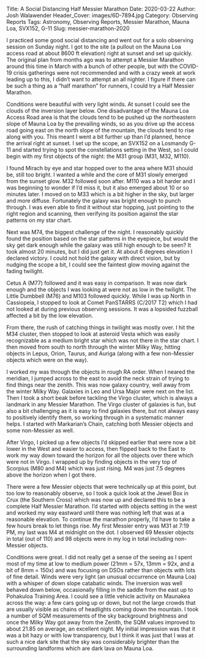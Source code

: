 Title: A Social Distancing Half Messier Marathon
Date: 2020-03-22
Author: Josh Walawender
Header_Cover: images/6D-7894.jpg
Category: Observing Reports
Tags: Astronomy, Observing Reports, Messier Marathon, Mauna Loa, SVX152, G-11
Slug: messier-marathon-2020

I practiced some good social distancing and went out for a solo observing session on Sunday night.  I got to the site (a pullout on the Mauna Loa access road at about 8600 ft elevation) right at sunset and set up quickly.  The original plan from months ago was to attempt a Messier Marathon around this time in March with a bunch of other people, but with the COVID-19 crisis gatherings were not recommended and with a crazy week at work leading up to this, I didn’t want to attempt an all nighter.  I figure if there can be such a thing as a “half marathon” for runners, I could try a Half Messier Marathon.  

Conditions were beautiful with very light winds.  At sunset I could see the clouds of the inversion layer below.  One disadvantage of the Mauna Loa Access Road area is that the clouds tend to be pushed up the northeastern slope of Mauna Loa by the prevailing winds, so as you drive up the access road going east on the north slope of the mountain, the clouds tend to rise along with you.  This meant I went a bit further up than I’d planned, hence the arrival right at sunset.  I set up the scope, an SVX152 on a Losmandy G-11 and started trying to spot the constellations setting in the West, so I could begin with my first objects of the night: the M31 group (M31, M32, M110).

I found Mirach by eye and star hopped over to the area where M31 should be, still too bright.  I wanted a while and the core of M31 slowly emerged from the sunset glow.  M32 followed soon after.  M110 was a bit harder and I was beginning to wonder if I’d miss it, but it also emerged about 10 or so minutes later.  I moved on to M33 which is a bit higher in the sky, but larger and more diffuse.  Fortunately the galaxy was bright enough to punch through.  I was even able to find it without star hopping, just pointing to the right region and scanning, then verifying its position against the star patterns on my star chart.

Next was M74, the biggest challenge of the night.  I reasonably quickly found the position based on the star patterns in the eyepiece, but would the sky get dark enough while the galaxy was still high enough to be seen?  It took almost 20 minutes, but I did just get it.  At about 6 degrees elevation I declared victory.  I could not hold the galaxy with direct vision, but by nudging the scope a bit, I could see the faintest glow moving against the fading twilight.

Cetus A (M77) followed and it was easy in comparison.  It was now dark enough and the objects I was looking at were not as low in the twilight.  The Little Dumbbell (M76) and M103 followed quickly.  While I was up North in Cassiopeia, I stopped to look at Comet PanSTARRS (C/2017 T2) which I had not looked at during previous observing sessions.  It was a lopsided fuzzball affected a bit by the low elevation.

From there, the rush of catching things in twilight was mostly over.  I hit the M34 cluster, then stopped to look at asteroid Vesta which was easily recognizable as a medium bright star which was not there in the star chart.  I then moved from south to north through the winter Milky Way, hitting objects in Lepus, Orion, Taurus, and Auriga (along with a few non-Messier objects which were on the way).

I worked my was through the objects in rough RA order.  When I neared the meridian, I jumped across to the east to avoid the neck strain of trying to find things near the zenith.  This was now galaxy country, well away from the winter Milky Way.  Galaxies in Leo and Ursa Major were next on the list.  Then I took a short beak before tackling the Virgo cluster, which is always a landmark in any Messier Marathon.  The Virgo cluster of galaxies is fun, but also a bit challenging as it is easy to find galaxies there, but not always easy to positively identify them, so working through in a systematic manner helps.  I started with Markarian’s Chain, catching both Messier objects and some non-Messier as well.

After Virgo, I picked up a few objects I’d skipped earlier that were now a bit lower in the West and easier to access, then flipped back to the East to work my way down toward the horizon for all the objects over there which were not in Virgo.  I wrapped up by finding objects in the very top of Scorpius (M80 and M4) which was just rising.  M4 was just 7.5 degrees above the horizon when I got there.  

There were a few Messier objects that were technically up at this point, but too low to reasonably observe, so I took a quick look at the Jewel Box in Crux (the Southern Cross) which was now up and declared this to be a complete Half Messier Marathon.  I’d started with objects setting in the west and worked my way eastward until there was nothing left that was at a reasonable elevation.  To continue the marathon properly, I’d have to take a few hours break to let things rise.  My first Messier entry was M31 at 7:19 PM, my last was M4 at midnight on the dot.  I observed 69 Messier objects in total (out of 110) and 98 objects were in my log in total including non-Messier objects.

Conditions were great.  I did not really get a sense of the seeing as I spent most of my time at low to medium power (21mm = 57x, 13mm = 92x, and a bit of 8mm = 150x) and was focusing on DSOs rather than objects with lots of fine detail.  Winds were very light (an unusual occurrence on Mauna Loa) with a whisper of down slope catabatic winds.  The inversion was well behaved down below, occasionally filling in the saddle from the east up to Pohakuloa Training Area.  I could see a little vehicle activity on Maunakea across the way: a few cars going up or down, but not the large crowds that are usually visible as chains of headlights coming down the mountain.  I took a number of SQM measurements of the sky background brightness and once the Milky Way got away from the Zenith, the SQM values improved to about 21.85 on average, an excellent night.  My initial impression was that it was a bit hazy or with low transparency, but I think it was just that I was at such a nice dark site that the sky was considerably brighter than the surrounding landforms which are dark lava on Mauna Loa.



